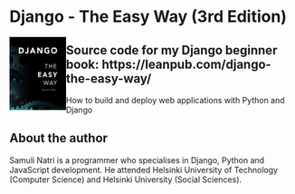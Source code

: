 # Django - The Easy Way (3rd Edition)

<img align="left" width="100" src="data/images/cover.png">

<h2>Source code for my Django beginner book: https://leanpub.com/django-the-easy-way/</h2>

How to build and deploy web applications with Python and Django

## About the author

Samuli Natri is a programmer who specialises in Django, Python and JavaScript development. He attended Helsinki University of Technology (Computer Science) and Helsinki University (Social Sciences).
